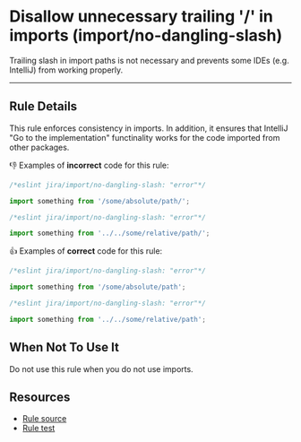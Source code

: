 # Disallow unnecessary trailing '/' in imports (import/no-dangling-slash)

Trailing slash in import paths is not necessary and prevents some IDEs (e.g. IntelliJ) from working
properly.

---

## Rule Details

This rule enforces consistency in imports. In addition, it ensures that IntelliJ "Go to the
implementation" functinality works for the code imported from other packages.

👎 Examples of **incorrect** code for this rule:

```js
/*eslint jira/import/no-dangling-slash: "error"*/

import something from '/some/absolute/path/';
```

```js
/*eslint jira/import/no-dangling-slash: "error"*/

import something from '../../some/relative/path/';
```

👍 Examples of **correct** code for this rule:

```js
/*eslint jira/import/no-dangling-slash: "error"*/

import something from '/some/absolute/path';
```

```js
/*eslint jira/import/no-dangling-slash: "error"*/

import something from '../../some/relative/path';
```

## When Not To Use It

Do not use this rule when you do not use imports.

## Resources

- [Rule source](./index.js)
- [Rule test](./test.js)
